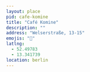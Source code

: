 ```yaml
---
layout: place
pid: cafe-komine
title: "Café Komine"
description: ""
address: "Welserstraße, 13-15"
emojis: "🍰"
latlng:
  - 52.49783
  - 13.341739
location: berlin
---
```


